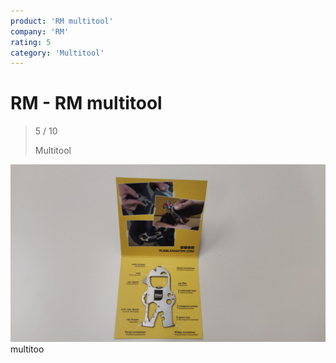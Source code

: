 ```yaml
---
product: 'RM multitool'
company: 'RM'
rating: 5
category: 'Multitool'
---
```


# RM - RM multitool
>
> 5 / 10
>
> Multitool

![RM multitool](assets\rm-rm-multitool-c2716df5-7a2f-43fe-b2d7-65cd89c09e84.jpg)
multitoo
